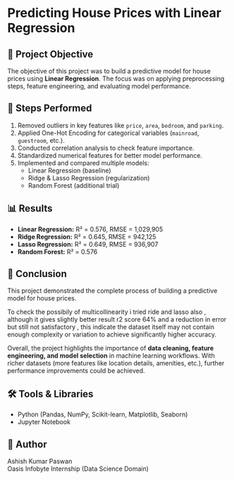 # Predicting House Prices with Linear Regression

## 📌 Project Objective
The objective of this project was to build a predictive model for house prices using **Linear Regression**. The focus was on applying preprocessing steps, feature engineering, and evaluating model performance.

## 🔧 Steps Performed
1. Removed outliers in key features like `price`, `area`, `bedroom`, and `parking`.
2. Applied One-Hot Encoding for categorical variables (`mainroad`, `guestroom`, etc.).
3. Conducted correlation analysis to check feature importance.
4. Standardized numerical features for better model performance.
5. Implemented and compared multiple models:
   - Linear Regression (baseline)
   - Ridge & Lasso Regression (regularization)
   - Random Forest (additional trial)

## 📊 Results
- **Linear Regression:** R² = 0.576, RMSE = 1,029,905  
- **Ridge Regression:** R² = 0.645, RMSE = 942,125  
- **Lasso Regression:** R² = 0.649, RMSE = 936,907  
- **Random Forest:** R² = 0.576  

## 📌 Conclusion
This project demonstrated the complete process of building a predictive model for house prices. 

To check the possibily of multicollinearity i tried ride and lasso also , although it gives slightly better result r2 score 64% and a reduction in error but still not satisfactory , this indicate the dataset itself may not contain enough complexity or variation to achieve significantly higher accuracy.  

Overall, the project highlights the importance of **data cleaning, feature engineering, and model selection** in machine learning workflows. With richer datasets (more features like location details, amenities, etc.), further performance improvements could be achieved.
  

## 🛠 Tools & Libraries
- Python (Pandas, NumPy, Scikit-learn, Matplotlib, Seaborn)
- Jupyter Notebook

## 👤 Author
Ashish Kumar Paswan  
Oasis Infobyte Internship (Data Science Domain)
